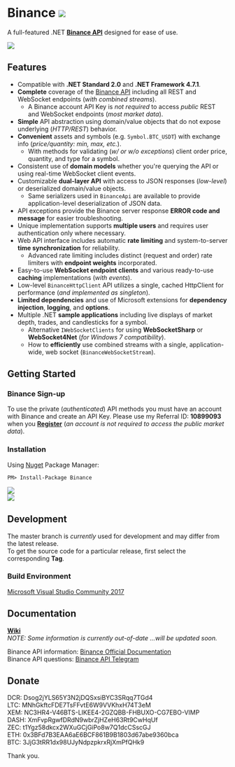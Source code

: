 # Binance ![](https://github.com/sonvister/Binance/blob/master/images/logo.png?raw=true)
A full-featured .NET **[Binance API](https://github.com/binance-exchange/binance-official-api-docs/blob/master/web-socket-streams.md)** designed for ease of use.

[![](https://img.shields.io/github/last-commit/sonvister/Binance.svg)](https://github.com/sonvister/Binance)

## Features
* Compatible with **.NET Standard 2.0** and **.NET Framework 4.7.1**.
* **Complete** coverage of the [Binance API](https://github.com/binance-exchange/binance-official-api-docs/blob/master/web-socket-streams.md) including all REST and WebSocket endpoints (*with combined streams*).
  * A Binance account API Key is *not required* to access *public* REST and WebSocket endpoints (*most market data*).
* **Simple** API abstraction using domain/value objects that do not expose underlying (*HTTP/REST*) behavior.
* **Convenient** assets and symbols (e.g. `Symbol.BTC_USDT`) with exchange info (*price/quantity: min, max, etc.*).
  * With methods for validating (*w/ or w/o exceptions*) client order price, quantity, and type for a symbol.
* Consistent use of **domain models** whether you're querying the API or using real-time WebSocket client events.
* Customizable **dual-layer API** with access to JSON responses (*low-level*) or deserialized domain/value objects.
  * Same serializers used in `BinanceApi` are available to provide application-level deserialization of JSON data.
* API exceptions provide the Binance server response **ERROR code and message** for easier troubleshooting.
* Unique implementation supports **multiple users** and requires user authentication only where necessary.
* Web API interface includes automatic **rate limiting** and system-to-server **time synchronization** for reliability.
  * Advanced rate limiting includes distinct (request and order) rate limiters with **endpoint weights** incorporated. 
* Easy-to-use **WebSocket endpoint clients** and various ready-to-use **caching** implementations (*with events*).
* Low-level `BinanceHttpClient` API utilizes a single, cached HttpClient for performance (*and implemented as singleton*).
* **Limited dependencies** and use of Microsoft extensions for **dependency injection**, **logging**, and **options**.
* Multiple .NET **sample applications** including live displays of market depth, trades, and candlesticks for a symbol.
  * Alternative `IWebSocketClients` for using **WebSocketSharp** or **WebSocket4Net** (*for Windows 7 compatibility*).
  * How to **efficiently** use combined streams with a single, application-wide, web socket (`BinanceWebSocketStream`).

## Getting Started
### Binance Sign-up
To use the private (*authenticated*) API methods you must have an account with Binance and create an API Key. Please use my Referral ID: **10899093** when you [**Register**](https://www.binance.com/register.html?ref=10899093) (*an account is not required to access the public market data*).

### Installation
Using [Nuget](https://www.nuget.org/packages/Binance/) Package Manager:
```
PM> Install-Package Binance
```
[![](https://img.shields.io/nuget/v/Binance.svg)](https://www.nuget.org/packages/Binance)\
[![](https://img.shields.io/nuget/dt/Binance.svg)](https://www.nuget.org/packages/Binance)

## Development
The master branch is *currently* used for development and may differ from the latest release.\
To get the source code for a particular release, first select the corresponding **Tag**.

### Build Environment
[Microsoft Visual Studio Community 2017](https://www.visualstudio.com/vs/community/)

## Documentation
[**Wiki**](https://github.com/sonvister/Binance/wiki)\
*NOTE: Some information is currently out-of-date ...will be updated soon.*

Binance API information: [Binance Official Documentation](https://github.com/binance-exchange/binance-official-api-docs/blob/master/web-socket-streams.md)\
Binance API questions: [Binance API Telegram](https://t.me/binance_api_english)

## Donate
DCR: Dsog2jYLS65Y3N2jDQSxsiBYC3SRqq7TGd4\
LTC: MNhGkftcFDE7TsFFvtE6W9VVKhxH74T3eM\
XEM: NC3HR4-V46BTS-LIKEE4-2GZQBB-FHBUXO-CG7EBO-VIMP\
DASH: XmFvpRgwfDRdN9wbrZjHZeH63Rt9CwHqUf\
ZEC: t1Ygz58dkcx2WXuGCjGiPo8w7Q1dcCSscGJ\
ETH: 0x3BFd7B3EAA6aE6BCF861B9B1803d67abe9360bca\
BTC: 3JjG3tRR1dx98UJyNdpzpkrxRjXmPfQHk9

Thank you.
